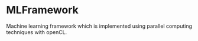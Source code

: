 MLFramework
===========

Machine learning framework which is implemented using parallel computing techniques with openCL.
